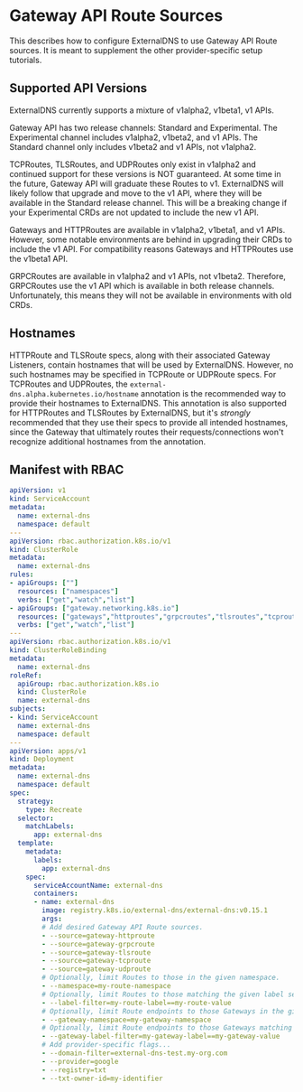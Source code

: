 # Gateway API Route Sources

This describes how to configure ExternalDNS to use Gateway API Route sources.
It is meant to supplement the other provider-specific setup tutorials.

## Supported API Versions

ExternalDNS currently supports a mixture of v1alpha2, v1beta1, v1 APIs.

Gateway API has two release channels: Standard and Experimental.
The Experimental channel includes v1alpha2, v1beta2, and v1 APIs.
The Standard channel only includes v1beta2 and v1 APIs, not v1alpha2.

TCPRoutes, TLSRoutes, and UDPRoutes only exist in v1alpha2 and continued support for
these versions is NOT guaranteed. At some time in the future, Gateway API will graduate
these Routes to v1. ExternalDNS will likely follow that upgrade and move to the v1 API,
where they will be available in the Standard release channel. This will be a breaking
change if your Experimental CRDs are not updated to include the new v1 API.

Gateways and HTTPRoutes are available in v1alpha2, v1beta1, and v1 APIs.
However, some notable environments are behind in upgrading their CRDs to include the v1 API.
For compatibility reasons Gateways and HTTPRoutes use the v1beta1 API.

GRPCRoutes are available in v1alpha2 and v1 APIs, not v1beta2.
Therefore, GRPCRoutes use the v1 API which is available in both release channels.
Unfortunately, this means they will not be available in environments with old CRDs.

## Hostnames

HTTPRoute and TLSRoute specs, along with their associated Gateway Listeners, contain hostnames that
will be used by ExternalDNS. However, no such hostnames may be specified in TCPRoute or UDPRoute
specs. For TCPRoutes and UDPRoutes, the `external-dns.alpha.kubernetes.io/hostname` annotation
is the recommended way to provide their hostnames to ExternalDNS. This annotation is also supported
for HTTPRoutes and TLSRoutes by ExternalDNS, but it's _strongly_ recommended that they use their
specs to provide all intended hostnames, since the Gateway that ultimately routes their
requests/connections won't recognize additional hostnames from the annotation.

## Manifest with RBAC

```yaml
apiVersion: v1
kind: ServiceAccount
metadata:
  name: external-dns
  namespace: default
---
apiVersion: rbac.authorization.k8s.io/v1
kind: ClusterRole
metadata:
  name: external-dns
rules:
- apiGroups: [""]
  resources: ["namespaces"]
  verbs: ["get","watch","list"]
- apiGroups: ["gateway.networking.k8s.io"]
  resources: ["gateways","httproutes","grpcroutes","tlsroutes","tcproutes","udproutes"] 
  verbs: ["get","watch","list"]
---
apiVersion: rbac.authorization.k8s.io/v1
kind: ClusterRoleBinding
metadata:
  name: external-dns
roleRef:
  apiGroup: rbac.authorization.k8s.io
  kind: ClusterRole
  name: external-dns
subjects:
- kind: ServiceAccount
  name: external-dns
  namespace: default
---
apiVersion: apps/v1
kind: Deployment
metadata:
  name: external-dns
  namespace: default
spec:
  strategy:
    type: Recreate
  selector:
    matchLabels:
      app: external-dns
  template:
    metadata:
      labels:
        app: external-dns
    spec:
      serviceAccountName: external-dns
      containers:
      - name: external-dns
        image: registry.k8s.io/external-dns/external-dns:v0.15.1
        args:
        # Add desired Gateway API Route sources.
        - --source=gateway-httproute
        - --source=gateway-grpcroute
        - --source=gateway-tlsroute
        - --source=gateway-tcproute
        - --source=gateway-udproute
        # Optionally, limit Routes to those in the given namespace.
        - --namespace=my-route-namespace
        # Optionally, limit Routes to those matching the given label selector.
        - --label-filter=my-route-label==my-route-value
        # Optionally, limit Route endpoints to those Gateways in the given namespace.
        - --gateway-namespace=my-gateway-namespace
        # Optionally, limit Route endpoints to those Gateways matching the given label selector.
        - --gateway-label-filter=my-gateway-label==my-gateway-value
        # Add provider-specific flags...
        - --domain-filter=external-dns-test.my-org.com
        - --provider=google
        - --registry=txt
        - --txt-owner-id=my-identifier
```
